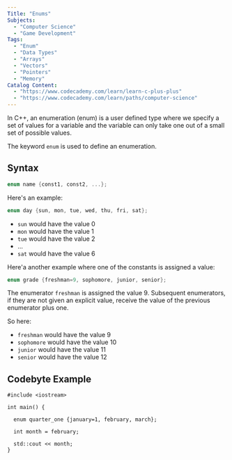 ```yaml
---
Title: "Enums"
Subjects:
  - "Computer Science"
  - "Game Development"
Tags: 
  - "Enum"
  - "Data Types"
  - "Arrays"
  - "Vectors"
  - "Pointers"
  - "Memory"
Catalog Content:
  - "https://www.codecademy.com/learn/learn-c-plus-plus"
  - "https://www.codecademy.com/learn/paths/computer-science"
---
```


In C++, an enumeration (enum) is a user defined type where we specify a set of values for a variable and the variable can only take one out of a small set of possible values. 

The keyword `enum` is used to define an enumeration.

## Syntax

```cpp
enum name {const1, const2, ...};
```

Here's an example:

```cpp
enum day {sun, mon, tue, wed, thu, fri, sat};
```

- `sun` would have the value 0
- `mon` would have the value 1
- `tue` would have the value 2
- ...
- `sat` would have the value 6

Here'a another example where one of the constants is assigned a value:

```cpp
enum grade {freshman=9, sophomore, junior, senior};
```

The enumerator `freshman` is assigned the value 9. Subsequent enumerators, if they are not given an explicit value, receive the value of the previous enumerator plus one.

So here:

- `freshman` would have the value 9
- `sophomore` would have the value 10
- `junior` would have the value 11
- `senior` would have the value 12

## Codebyte Example

```codebyte/cpp
#include <iostream>

int main() {

  enum quarter_one {january=1, february, march};
  
  int month = february;
  
  std::cout << month;
}
```

